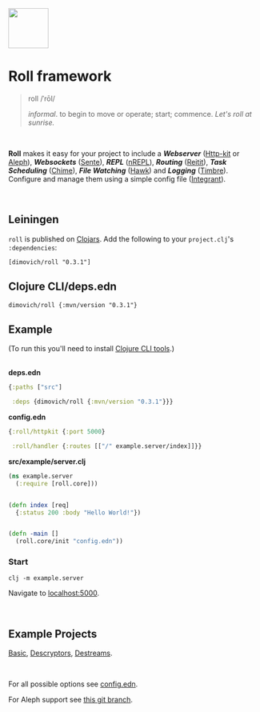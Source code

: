 <img height="80px" src="/resources/roll.png">

# Roll framework

>  roll /ˈrōl/
>
>  _informal_. to begin to move or operate; start; commence.
>  _Let's roll at sunrise._

<br>

__Roll__ makes it easy for your project to include a ___Webserver___ ([Http-kit](http://www.http-kit.org/) or [Aleph](https://aleph.io/)), ___Websockets___ ([Sente](https://github.com/ptaoussanis/sente)), ___REPL___ ([nREPL](https://github.com/clojure-emacs/cider-nrepl)), ___Routing___ ([Reitit](https://github.com/metosin/reitit)), ___Task Scheduling___ ([Chime](https://github.com/jarohen/chime)), ___File Watching___ ([Hawk](https://github.com/wkf/hawk)) and ___Logging___ ([Timbre](https://github.com/ptaoussanis/timbre)). Configure and manage them using a simple config file ([Integrant](https://github.com/weavejester/integrant)).

<br>

## Leiningen

`roll` is published on [Clojars](https://clojars.org/dimovich/roll).
Add the following to your `project.clj`'s `:dependencies`:

    [dimovich/roll "0.3.1"]


## Clojure CLI/deps.edn

	dimovich/roll {:mvn/version "0.3.1"}


## Example

(To run this you'll need to install [Clojure CLI tools](https://clojure.org/guides/getting_started).)
<br><br>

__deps.edn__

``` clojure
{:paths ["src"]

 :deps {dimovich/roll {:mvn/version "0.3.1"}}}
```



__config.edn__

```clojure
{:roll/httpkit {:port 5000}

 :roll/handler {:routes [["/" example.server/index]]}}
```



__src/example/server.clj__

``` clojure
(ns example.server
  (:require [roll.core]))


(defn index [req]
  {:status 200 :body "Hello World!"})


(defn -main []
  (roll.core/init "config.edn"))
```



### Start

```
clj -m example.server
```

Navigate to [localhost:5000](http://localhost:5000).

<br>

## Example Projects

[Basic](/example), [Descryptors](https://github.com/descryptors/descryptors), [Destreams](https://github.com/descryptors/destreams).

<br>

For all possible options see [config.edn](/config.edn).

For Aleph support see [this git branch](https://github.com/dimovich/roll/tree/aleph).
